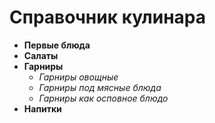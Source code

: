 # __Справочник кулинара__
* __Первые блюда__
* __Салаты__
* __Гарниры__
    * _*Гарниры овощные*_
    * _*Гарниры под мясные блюда*_
    * _*Гарниры как осповное блюдо*_
* __Напитки__